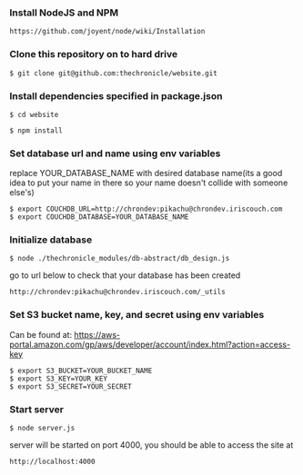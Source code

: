 ### Install NodeJS and NPM

    https://github.com/joyent/node/wiki/Installation

### Clone this repository on to hard drive

    $ git clone git@github.com:thechronicle/website.git

### Install dependencies specified in package.json

    $ cd website

    $ npm install

### Set database url and name using env variables

replace YOUR_DATABASE_NAME with desired database name(its a good idea to put your name in there so your name doesn't collide with someone else's)

    $ export COUCHDB_URL=http://chrondev:pikachu@chrondev.iriscouch.com
    $ export COUCHDB_DATABASE=YOUR_DATABASE_NAME

### Initialize database

    $ node ./thechronicle_modules/db-abstract/db_design.js 

go to url below to check that your database has been created

    http://chrondev:pikachu@chrondev.iriscouch.com/_utils

### Set S3 bucket name, key, and secret using env variables

Can be found at: https://aws-portal.amazon.com/gp/aws/developer/account/index.html?action=access-key

    $ export S3_BUCKET=YOUR_BUCKET_NAME
    $ export S3_KEY=YOUR_KEY 
    $ export S3_SECRET=YOUR_SECRET

### Start server

    $ node server.js

server will be started on port 4000, you should be able to access the site at

    http://localhost:4000
